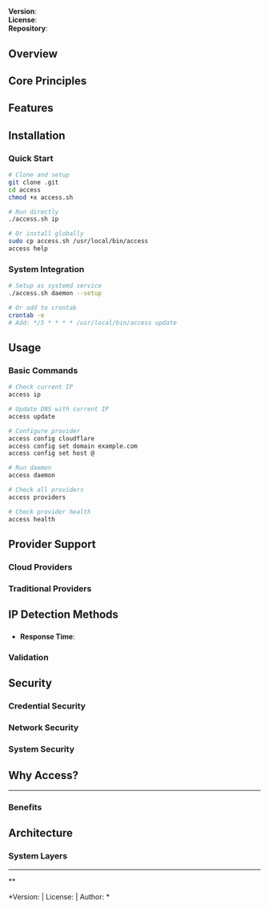 # 



> 

**Version**:   
**License**:   
**Repository**: 

## Overview



## Core Principles



## Features



## Installation

### Quick Start

```bash
# Clone and setup
git clone .git
cd access
chmod +x access.sh

# Run directly
./access.sh ip

# Or install globally
sudo cp access.sh /usr/local/bin/access
access help
```

### System Integration

```bash
# Setup as systemd service
./access.sh daemon --setup

# Or add to crontab
crontab -e
# Add: */5 * * * * /usr/local/bin/access update
```

## Usage

### Basic Commands

```bash
# Check current IP
access ip

# Update DNS with current IP
access update

# Configure provider
access config cloudflare
access config set domain example.com
access config set host @

# Run daemon
access daemon

# Check all providers
access providers

# Check provider health
access health
```

## Provider Support

### Cloud Providers


### Traditional Providers


## IP Detection Methods

### 

- **Response Time**: 

### 


### Validation


## Security

### Credential Security


### Network Security


### System Security


## Why Access?



****

### Benefits


## Architecture



### System Layers



---

**

*Version:  | License:  | Author: *

